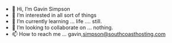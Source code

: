 - 👋 Hi, I’m Gavin Simpson
- 👀 I’m interested in all sort of things
- 🌱 I’m currently learning ... life .... still.
- 💞️ I’m looking to collaborate on ... nothing.
- 📫 How to reach me ... gavin,simpson@southcoasthosting.com

<!---
gsim/gsim is a ✨ special ✨ repository because its `README.md` (this file) appears on your GitHub profile.
You can click the Preview link to take a look at your changes.
--->
